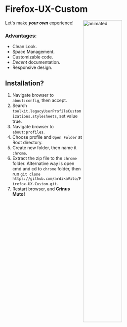 # Firefox-UX-Custom
<img align="right" width="50%" src="https://media.giphy.com/media/OyHJuBRcdejseJu98s/giphy.gif" alt="animated" />

Let's make ***your own*** experience!

### Advantages:
- Clean Look.
- Space Management.
- Customizable code.
- *Decent* documentation.
- Responsive design.


## Installation?
1. Navigate browser to `about:config`, then accept.
2. Search `toolkit.legacyUserProfileCustomizations.stylesheets`, set value true.
3. Navigate browser to `about:profiles`.
4. Choose profile and `Open Folder` at Root directory.
5. Create new folder, then name it `chrome`.
6. Extract the zip file to the `chrome` folder. Alternative way is open cmd and cd to `chrome` folder, then run `git clone https://github.com/ardikaVito/Firefox-UX-Custom.git`.
7. Restart browser, and **Crinus Muto!**

